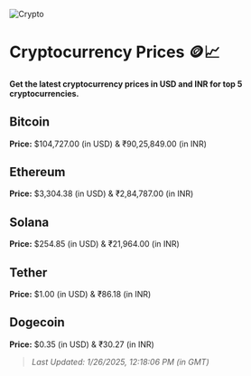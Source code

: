 
![Crypto](https://www.techguide.com.au/wp-content/uploads/2020/11/crypto3.jpeg)

# Cryptocurrency Prices 🪙📈

#### Get the latest cryptocurrency prices in USD and INR for top 5 cryptocurrencies.

## Bitcoin

**Price:** $104,727.00 (in USD) & ₹90,25,849.00 (in INR)

## Ethereum

**Price:** $3,304.38 (in USD) & ₹2,84,787.00 (in INR)

## Solana

**Price:** $254.85 (in USD) & ₹21,964.00 (in INR)

## Tether

**Price:** $1.00 (in USD) & ₹86.18 (in INR)

## Dogecoin

**Price:** $0.35 (in USD) & ₹30.27 (in INR)

> _Last Updated: 1/26/2025, 12:18:06 PM (in GMT)_
